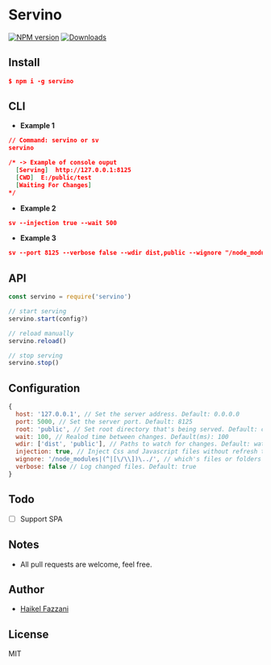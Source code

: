 # Servino

[![NPM version][npm-img]][npm-url] [![Downloads][downloads-img]][npm-url]

## Install
```json
$ npm i -g servino
```

## CLI
- **Example 1**
```json
// Command: servino or sv
servino

/* -> Example of console ouput
  [Serving]  http://127.0.0.1:8125
  [CWD]  E:/public/test 
  [Waiting For Changes]
*/
```
- **Example 2**
```json
sv --injection true --wait 500
```

- **Example 3**
```json
sv --port 8125 --verbose false --wdir dist,public --wignore "/node_modules|(^|[\/\\])\\../"
```

## API
```js
const servino = require('servino')

// start serving
servino.start(config?)

// reload manually
servino.reload()

// stop serving
servino.stop()
```

## Configuration
```js
{
  host: '127.0.0.1', // Set the server address. Default: 0.0.0.0
  port: 5000, // Set the server port. Default: 8125
  root: 'public', // Set root directory that's being served. Default: current working directory
  wait: 100, // Realod time between changes. Default(ms): 100
  wdir: ['dist', 'public'], // Paths to watch for changes. Default: watch everything under root directory
  injection: true, // Inject Css and Javascript files without refresh the browser. Default: false
  wignore: '/node_modules|(^|[\/\\])\../', // which's files or folders should be ignored
  verbose: false // Log changed files. Default: true
}
```

## Todo
- [ ] Support SPA

## Notes
- All pull requests are welcome, feel free.

## Author
- [Haikel Fazzani](https://github.com/haikelfazzani)

## License
MIT

[downloads-img]: http://img.shields.io/npm/dm/servino.svg?style=flat-square
[npm-img]:       http://img.shields.io/npm/v/servino.svg?style=flat-square
[npm-url]:       https://npmjs.org/package/servino